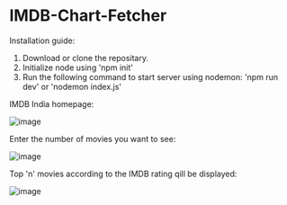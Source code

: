# IMDB-Chart-Fetcher

Installation guide:
1. Download or clone the repositary.
2. Initialize node using 'npm init'
3. Run the following command to start server using nodemon: 'npm run dev' or 'nodemon index.js'



IMDB India homepage:

![image](https://user-images.githubusercontent.com/79535235/170857889-ab290c20-c13b-4b25-9872-936decbf7915.png)



Enter the number of movies you want to see:

![image](https://user-images.githubusercontent.com/79535235/170857589-d1ec33e2-917d-44d3-9fee-bcd9dde48a1e.png)



Top 'n' movies according to the IMDB rating qill be displayed:

![image](https://user-images.githubusercontent.com/79535235/170857606-7c5c3bea-6181-48be-92cb-bce00811c1a0.png)


